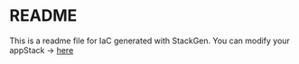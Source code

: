 # README
This is a readme file for IaC generated with StackGen.
You can modify your appStack -> [here](http://main.dev.stackgen.com/appstacks/a129bc1f-325d-4672-8b7b-d1234f65c3c0)
